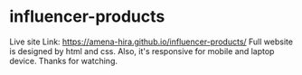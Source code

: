 # influencer-products
Live site Link: https://amena-hira.github.io/influencer-products/
Full website is designed by html and css. Also, it's responsive for mobile and laptop device.
Thanks for watching.
